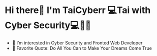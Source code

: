 # Hi there👋 I'm TaiCyberr 💻Tai with Cyber Security💻👨‍🎓

- 🔎 I’m interested in Cyber Security and Fronted Web Developer
- 📖 Favorite Quote: Do All You Can to Make Your Dreams Come True


<!---
taicyberr/taicyberr is a ✨ special ✨ repository because its `README.md` (this file) appears on your GitHub profile.
You can click the Preview link to take a look at your changes.
--->
